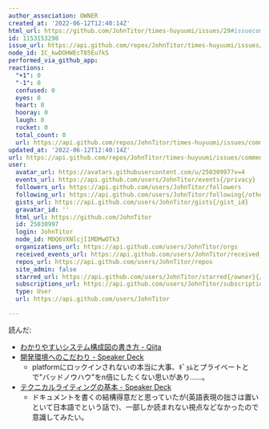 ```yaml
---
author_association: OWNER
created_at: '2022-06-12T12:40:14Z'
html_url: https://github.com/JohnTitor/times-huyuumi/issues/29#issuecomment-1153153298
id: 1153153298
issue_url: https://api.github.com/repos/JohnTitor/times-huyuumi/issues/29
node_id: IC_kwDOHWEcT85Eu7kS
performed_via_github_app: 
reactions:
  "+1": 0
  "-1": 0
  confused: 0
  eyes: 0
  heart: 0
  hooray: 0
  laugh: 0
  rocket: 0
  total_count: 0
  url: https://api.github.com/repos/JohnTitor/times-huyuumi/issues/comments/1153153298/reactions
updated_at: '2022-06-12T12:40:14Z'
url: https://api.github.com/repos/JohnTitor/times-huyuumi/issues/comments/1153153298
user:
  avatar_url: https://avatars.githubusercontent.com/u/25030997?v=4
  events_url: https://api.github.com/users/JohnTitor/events{/privacy}
  followers_url: https://api.github.com/users/JohnTitor/followers
  following_url: https://api.github.com/users/JohnTitor/following{/other_user}
  gists_url: https://api.github.com/users/JohnTitor/gists{/gist_id}
  gravatar_id: ''
  html_url: https://github.com/JohnTitor
  id: 25030997
  login: JohnTitor
  node_id: MDQ6VXNlcjI1MDMwOTk3
  organizations_url: https://api.github.com/users/JohnTitor/orgs
  received_events_url: https://api.github.com/users/JohnTitor/received_events
  repos_url: https://api.github.com/users/JohnTitor/repos
  site_admin: false
  starred_url: https://api.github.com/users/JohnTitor/starred{/owner}{/repo}
  subscriptions_url: https://api.github.com/users/JohnTitor/subscriptions
  type: User
  url: https://api.github.com/users/JohnTitor

---
```

読んだ:

- [わかりやすいシステム構成図の書き方 - Qiita](https://qiita.com/fetaro/items/c8420f5de48f48317391)
- [開発環境へのこだわり - Speaker Deck](https://speakerdeck.com/hsbt/kai-fa-huan-jing-hefalsekodawari)
	- platformにロックインされないの本当に大事、ｷﾞｮﾑとプライベートとで"バッドノウハウ"をn倍にしたくない思いがあり……。
- [テクニカルライティングの基本 - Speaker Deck](https://speakerdeck.com/naohiro_nakata/technicalwriting)
	- ドキュメントを書くの結構得意だと思っていたが(英語表現の拙さは置いといて日本語でという話で)、一部しか読まれない視点などなかったので意識してみたい。
